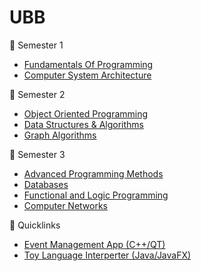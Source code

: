 # UBB #
:open_file_folder: Semester 1
- [Fundamentals Of Programming](https://github.com/jamil-zaitouny/University/tree/master/Semester%201/Fundamentals%20Of%20Programming)
- [Computer System Architecture](https://github.com/jamil-zaitouny/University/tree/master/Semester%201/Computer%20System%20Architecture)

:open_file_folder: Semester 2
- [Object Oriented Programming](https://github.com/jamil-zaitouny/University/tree/master/Semester%202/Object%20Oriented%20Programming)
- [Data Structures & Algorithms](https://github.com/jamil-zaitouny/University/tree/master/Semester%202/Data%20Structures%20and%20Algorithms)
- [Graph Algorithms](https://github.com/jamil-zaitouny/University/tree/master/Semester%202/Graph%20Theory)

:open_file_folder: Semester 3
- [Advanced Programming Methods](https://github.com/jamil-zaitouny/University/tree/master/Semester%203/Advanced%20Programming%20Methods)
- [Databases]( "")
- [Functional and Logic Programming](https://github.com/jamil-zaitouny/University/tree/master/Semester%203/Functional%20and%20Logic%20Programming)
- [Computer Networks](https://github.com/jamil-zaitouny/University/tree/master/Semester%203/Computer%20Networks/PacketTracer)

:link: Quicklinks
- [Event Management App (C++/QT)](https://github.com/jamil-zaitouny/University/tree/master/Semester%202/Object%20Oriented%20Programming/EventManagementSystemFinal)
- [Toy Language Interperter (Java/JavaFX)](https://github.com/jamil-zaitouny/University/tree/master/Semester%203/Advanced%20Programming%20Methods/ToyLanguageInterpreter)
